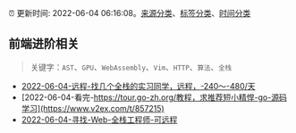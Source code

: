 :alarm_clock: 更新时间: 2022-06-04 06:16:08。[来源分类](../README.md)、[标签分类](../TAGS.md)、[时间分类](../TIMELINE.md)

## 前端进阶相关


> 关键字：`AST`、`GPU`、`WebAssembly`、`Vim`、`HTTP`、`算法`、`全栈`



- [2022-06-04-远程-找几个全栈的实习同学，远程，-240～-480/天](https://www.v2ex.com/t/857235) 
- [2022-06-04-看完-https://tour.go-zh.org/教程，求推荐短小精悍-go-源码学习](https://www.v2ex.com/t/857215) 
- [2022-06-04-寻找-Web-全栈工程师-可远程](https://www.v2ex.com/t/857209) 